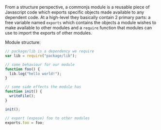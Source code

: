 From a structure perspective, a commonjs module is a reusable piece of Javascript code which exports specific objects made available to any dependent code.
At a high-level they basically contain 2 primary parts: a free variable named `exports` which contains the objects a module wishes to make available to other modules and a `require` function that modules can use to import the exports of other modules.

Module structure:

```javascript
// package/lib is a dependency we require
var lib = require("package/lib");

// some behaviour for our module
function foo() {
  lib.log("hello world!");
}

// some side effects the module has
function init() {
  writeFile();
}

init();

// export (expose) foo to other modules
exports.foo = foo;
```
